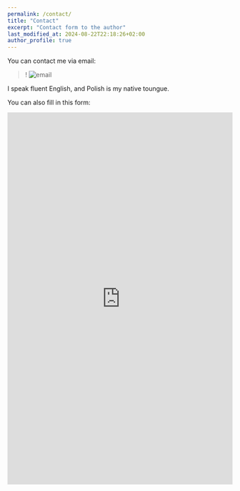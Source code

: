 ```yaml
---
permalink: /contact/
title: "Contact"
excerpt: "Contact form to the author"
last_modified_at: 2024-08-22T22:18:26+02:00
author_profile: true
---
```

You can contact me via email:

>! ![email](https://i.imgur.com/EDjLEXK.png)

I speak fluent English, and Polish is my native toungue. 

You can also fill in this form:

<iframe src="https://docs.google.com/forms/d/e/1FAIpQLSeS0Kt9P_5VDf91zAzEk-lUwGTMtOFKdSwEgq1g9MceVg29oA/viewform?embedded=true" width="100%" height="833" frameborder="0" marginheight="0" marginwidth="0">Ładuję…</iframe>